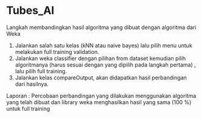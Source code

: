 # Tubes_AI
Langkah membandingkan hasil algoritma yang dibuat dengan algoritma dari Weka
 1. Jalankan salah satu kelas (kNN atau naive bayes) lalu pilih menu untuk melakukan full training validation.
 2. Jalankan weka classifier dengan pilihan from dataset kemudian pilih algoritmanya (harus sesuai dengan yang dipilih pada langkah pertama)
 , lalu pilih full training.
 3. Jalankan kelas compareOutput, akan didapatkan hasil perbandingan dari hasilnya.


 Laporan :
 Percobaan perbandingan yang dilakukan menggunakan algoritma yang telah dibuat dan library weka menghasilkan hasil yang sama (100 %)
 untuk full training
